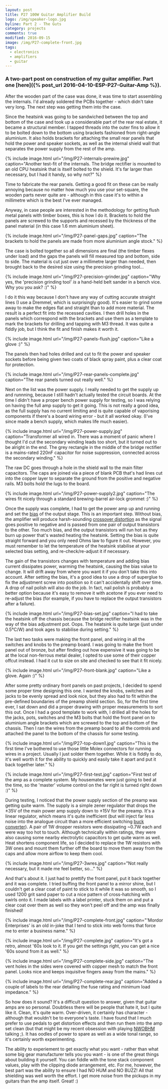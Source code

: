 ```yaml
---
layout: post
title: P27 100W Guitar Amplifier Build
logo: /img/speaker-logo.jpg
byline: Part 2 - The Guts
category: projects
comments: true
modified: 2016-09-15
image: /img/P27-complete-front.jpg
tags:
  - electronics
  - amplifiers
  - guitar
---
```


### A two-part post on construction of my guitar amplifier. Part one [here]({% post_url 2016-04-10-ESP-P27-Guitar-Amp %}).

After the wooden part of the case was done, it was time to start assembling the internals. I'd already soldered the PCBs together - which didn't take very long. The next step was getting them into the case.

Since the heatsink was going to be sandwiched between the top and bottom of the case and took up a considerable part of the rear real estate, it became a structural member. I tapped threads into the outer fins to allow it to be bolted down to the bottom using brackets fashioned from right-angle aluminium. It also holds brackets for attaching the small rear panels that hold the power and speaker sockets, as well as the internal shield wall that separates the power supply from the rest of the amp.

{% include image.html url="/img/P27-internals-prewire.jpg" caption="Another test-fit of the internals. The bridge rectifier is mounted to an old CPU heatsink that is itself bolted to the shield. It's far larger than necessary, but I had it handy, so why not?" %}

Time to fabricate the rear panels. Getting a good fit on these can be really annoying because no matter how much you use your set-square, the wooden parts never quite are - although in this case it's to within a millimetre which is the best I've ever managed.

Anyway, in case people are interested in the methodology for getting flush metal panels with timber boxes, this is how I do it. Brackets to hold the panels are screwed to the supports and recessed by the thickness of the panel material (in this case 1.6 mm aluminium sheet).

{% include image.html url="/img/P27-panel-gaps.jpg" caption="The brackets to hold the panels are made from more aluminium angle stock." %}

The case is bolted together so all dimensions are final (the timber flexes under load) and the gaps the panels will fill measured top and bottom, side to side. The material is cut just over a millimetre larger than needed, then brought back to the desired size using the precision grinding tool...

{% include image.html url="/img/P27-precision-grinder.jpg" caption="Why yes, the 'precision grinding tool' <i>is</i> a hand-held belt sander in a bench vice. Why you you ask? :)" %}

I do it this way because I don't have any way of cutting accurate straight lines (I use a Dremmel, which is surprisingly good). It's easier to grind some away to make the edges flat and straight than to add more material. The result is a perfect fit into the recessed cavities. I then drill holes in the panels which correspond with the brackets and use them as a template to mark the brackets for drilling and tapping with M3 thread. It was quite a fiddly job, but I think the fit and finish makes it worth it.

{% include image.html url="/img/P27-panels-flush.jpg" caption="Like a glove :)" %}

The panels then had holes drilled and cut to fit the power and speaker sockets before being given two coats of black spray paint, plus a clear coat for protection.

{% include image.html url="/img/P27-rear-panels-complete.jpg" caption="The rear panels turned out really well." %}

Next on the list was the power supply. I really needed to get the supply up and runnning, because I still hadn't actually tested the circuit boards. At the time I didn't have a proper bench power supply for testing, so I was relying on having the full amp supply to get it going. This is not really a good idea, as the full supply has no current limiting and is quite capable of vaporising components if there's a board wiring error - but it all worked okay. (I've since made a bench supply, which makes life much easier).

{% include image.html url="/img/P27-power-supply.jpg" caption="Transformer all wired in. There was a moment of panic where I thought I'd cut the secondary winding leads too short, but it turned out to be alright in the end. The grey rectangle in the middle of the bridge rectifier is a mains-rated 220nF capacitor for noise suppression, connected across the secondary winding." %}

The raw DC goes through a hole in the shield wall to the main filter capacitors. The caps are joined via a piece of blank PCB that's had lines cut into the copper layer to separate the ground from the positive and negative rails. M3 bolts hold the lugs to the board.

{% include image.html url="/img/P27-power-supply2.jpg" caption="The wires fit nicely through a standard brewing-barrel air-lock grommet :)" %}

Once the supply was complete, I had to get the power amp up and running and set the [bias](https://en.wikipedia.org/wiki/Biasing) of the output stage. This is an important step. Without bias, the amplifier will produce harsh-sounding [crossover distortion](http://sound.westhost.com/amp-sound.htm) as the signal goes positive to negative and is passed from one pair of output transistors to the other. Too much bias, and the output transistors will run hot as they burn up power that's wasted heating the heatsink. Setting the bias is quite straight forward and you only need Ohms law to figure it out. However, you must remember to let the temperature of the heatsink stabilise at your selected bias setting, and re-check/re-adjust it if necessary.

The gain of the transistors changes with temperature and adding bias current dissipates power, warming the heatsink, causing the bias value to change. It will drift away from where you want it if you don't take this into account. After setting the bias, it's a good idea to use a drop of superglue to fix the adjustment screw into position so it can't accidentally shift over time. A drop of nail polish will also do the job. In fact, nail polish is probably a better option because it's easy to remove it with acetone if you ever need to re-adjust the bias (for example, if you have to replace the output transistors after a failure).

{% include image.html url="/img/P27-bias-set.jpg" caption="I had to take the heatsink off the chassis because the bridge rectifier heatsink was in the way of the bias adjustment pot. Oops. The heatsink is quite large (just under 0.5&#176;C/W) and took ages to stabilise during setting." %}

The last two tasks were making the front panel, and wiring in all the switches and knobs to the preamp board. I was going to make the front panel out of bronze, but after finding out how expensive it was going to be at the local non-ferrous metal dealer, I opted to use some of their copper offcut instead. I had it cut to size on site and checked to see that it fit nicely.

{% include image.html url="/img/P27-front-blank.jpg" caption="Like a glove. Again :)" %}

After some pretty ordinary front panels on past projects, I decided to spend some proper time designing this one. I wanted the knobs, switches and jacks to be evenly spread and look nice, but they also had to fit within the pre-defined boundaries of the preamp shield section. So, for the first time ever, I sat down and did a proper drawing with proper measurements to sort this out. Once I had a good template to work with, I drilled all the holes for the jacks, pots, switches and the M3 bolts that hold the front panel on to aluminium angle brackets which are screwed to the top and bottom of the chassis. Then I ran the wires from the preamp board to all the controls and attached the panel to the bottom of the chassis for some testing.

{% include image.html url="/img/P27-top-down1.jpg" caption="This is the first time I've bothered to use those little Molex connectors for running wires in a project. Usually I just solder them together. While it is fiddly to do, it's well worth it for the ability to quickly and easily take it apart and put it back together later." %}

{% include image.html url="/img/P27-first-test.jpg" caption="First test of the amp as a complete system. My housemates were just going to bed at the time, so the 'master' volume control on the far right is turned right down :)" %}

During testing, I noticed that the power supply section of the preamp was getting quite warm. The supply is a simple zener regulator that drops the &#177;35V of the main power amp supply down to &#177;15V for the preamp. It's a linear regulator, which means it's quite inefficient (but will inject far less noise into the analogue circuit than a more efficient switching [buck converter](https://en.wikipedia.org/wiki/Buck_converter)). A pair of 1W dropper resistors were dissipating ~0.7W each and were way too hot to touch. Although technically within ratings, they were also causing some nearby electrolytic capacitors to get quite warm as well. Heat shortens component life, so I decided to replace the 1W resistors with 3W ones and mount them further off the board to move them away from the caps and allow more airflow to keep them cool.

{% include image.html url="/img/P27-3wres.jpg" caption="Not really necessary, but it made me feel better, so..." %}

And that's about it. I just had to prettify the front panel, put it back together and it was complete. I tried buffing the front panel to a mirror shine, but I couldn't get a clear coat of paint to stick to it while it was so smooth, so I used 1200 grit sand paper to cut a nice pattern of cross-hatching with swirls onto it. I made labels with a label printer, stuck them on and put a clear coat over them as well so they won't peel off and the amp was finally finished!

{% include image.html url="/img/P27-complete-front.jpg" caption="'Mordor Enterprises' is an old in-joke that I tend to stick into web forms that force me to enter a business name." %}


{% include image.html url="/img/P27-complete.jpg" caption="It's got a retro, almost '60s look to it. If you get the settings right, you can get a nice '60s sound from it as well." %}


{% include image.html url="/img/P27-complete-side.jpg" caption="The vent holes in the sides were covered with copper mesh to match the front panel. Looks nice and keeps inquisitve fingers away from the mains." %}

{% include image.html url="/img/P27-complete-rear.jpg" caption="Added a couple of labels to the rear detailing the fuse rating and minimum load impedance." %}

So how does it sound? It's a difficult question to answer, given that guitar amps are so personal. Doubtless there will be people that hate it, but I quite like it. Clean, it's quite warm. Over-driven, it certainly has character - although that wouldn't be to everyone's taste. I have found that I much prefer to use pedals to get distortion effects and then run them into the amp set clean (but that might be my recent obsession with playing [NWOBHM](https://en.wikipedia.org/wiki/New_wave_of_British_heavy_metal) talking ;). It has oodles of power to spare as well as a wide tonal range, so it's certainly worth experimenting.

The ability to experiement to get exactly what you want - rather than what some big gear manufacturer tells you you want - is one of the great things about building it yourself. You can fiddle with the tone stack component values, play with the clipping diode arrangement, etc. For me, however, the best part was the ability to ensure I had NO HUM and NO BUZZ! All that shielding was well worth the effort. I get more noise from the pickups in my guitars than the amp itself. Great! :)

